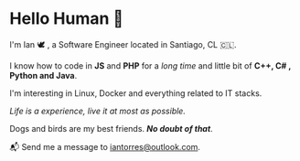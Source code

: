 # Hello Human 👋 

I'm Ian 🕊️ , a Software Engineer located in Santiago, CL 🇨🇱.  

I know how to code in **JS** and **PHP** for a *long time* and little bit of **C++, C# , Python and Java**. 

I'm interesting in Linux, Docker and everything related to IT stacks.

*Life is a experience, live it at most as possible.*

Dogs and birds are my best friends. ***No doubt of that***. 

📬 Send me a message to [iantorres@outlook.com](mailto:iantorres@outlook.com).
